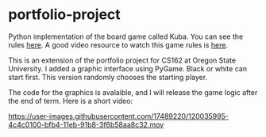 # portfolio-project

Python implementation of the board game called Kuba. You can see the rules [here](https://sites.google.com/site/boardandpieces/list-of-games/kuba).
A good video resource to watch this game rules is [here](https://www.youtube.com/watch?v=XglqkfzsXYc).

This is an extension of the portfolio project for CS162 at Oregon State University. I added a graphic interface using PyGame. Black or white can start first. This version randomly chooses the starting player.

The code for the graphics is avalaible, and I will release the game logic after the end of term. Here is a short video:


https://user-images.githubusercontent.com/17489220/120035995-4c4c0100-bfb4-11eb-91b8-3f6b58aa8c32.mov


